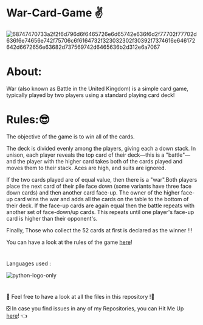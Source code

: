# War-Card-Game ✌
![68747470733a2f2f6d796d6f6465726e6d65742e636f6d2f77702f77702d636f6e74656e742f75706c6f6164732f323032302f30392f7374616e646172642d6672656e63682d737569742d6465636b2d312e6a7067](https://github.com/user-attachments/assets/6decdd46-8b1c-4b0e-a794-ad210493863a)

# About:
War (also known as Battle in the United Kingdom) is a simple card game, typically played by two players using a standard playing card deck!

# Rules:😎

The objective of the game is to win all of the cards.

The deck is divided evenly among the players, giving each a down stack. In unison, each player reveals the top card of their deck—this is a "battle"—and the player with the higher card takes both of the cards played and moves them to their stack. Aces are high, and suits are ignored.

If the two cards played are of equal value, then there is a "war".Both players place the next card of their pile face down (some variants have three face down cards) and then another card face-up. The owner of the higher face-up card wins the war and adds all the cards on the table to the bottom of their deck. If the face-up cards are again equal then the battle repeats with another set of face-down/up cards. This repeats until one player's face-up card is higher than their opponent's.

Finally, Those who collect the 52 cards at first is declared as the winner !!!

You can have a look at the rules of the game [here](https://en.wikipedia.org/wiki/War_(card_game))!

# 
Languages used : 

![python-logo-only](https://github.com/user-attachments/assets/a78aa447-fe92-4892-aaed-4dd6ea761795)

# 
📣 Feel free to have a look at all the files in this repository !🤗

❎ In case you find issues in any of my Repositories, you can Hit Me Up [here](https://github.com/issues)! 👈
